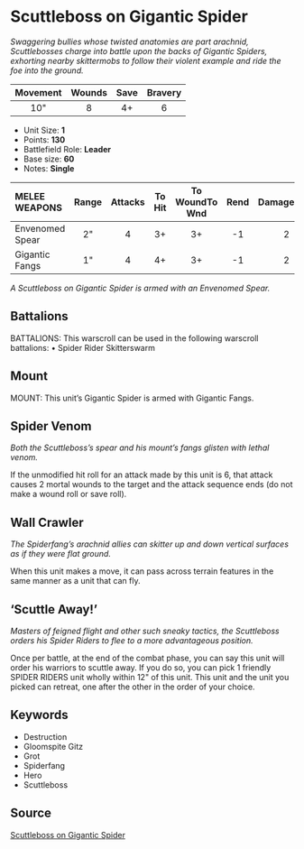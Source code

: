 # Scuttleboss on Gigantic Spider

_Swaggering bullies whose twisted anatomies are part arachnid, Scuttlebosses charge into battle upon the backs of Gigantic Spiders, exhorting nearby skittermobs to follow their violent example and ride the foe into the ground._


| Movement | Wounds | Save | Bravery |
|:--------:|:------:|:----:|:-------:|
| 10" | 8 | 4+ | 6 |

* Unit Size: **1**
* Points: **130**
* Battlefield Role: **Leader**
* Base size: **60**
* Notes: **Single**

| MELEE WEAPONS | Range | Attacks | To Hit | To WoundTo Wnd | Rend | DamageDmg |
|:---|:--:|:--:|:--:|:--:|:--:|:--:|
| Envenomed Spear | 2" | 4 | 3+ | 3+ | -1 | 2 |
| Gigantic Fangs | 1" | 4 | 4+ | 3+ | -1 | 2 |


_A Scuttleboss on Gigantic Spider is armed with an Envenomed Spear._

## Battalions

BATTALIONS: This warscroll can be used in the following warscroll battalions: • Spider Rider Skitterswarm

## Mount

MOUNT: This unit’s Gigantic Spider is armed with Gigantic Fangs.

## Spider Venom

_Both the Scuttleboss’s spear and his mount’s fangs glisten with lethal venom._

If the unmodified hit roll for an attack made by this unit is 6, that attack causes 2 mortal wounds to the target and the attack sequence ends (do not make a wound roll or save roll).

## Wall Crawler

_The Spiderfang’s arachnid allies can skitter up and down vertical surfaces as if they were flat ground._

When this unit makes a move, it can pass across terrain features in the same manner as a unit that can fly.

## ‘Scuttle Away!’

_Masters of feigned flight and other such sneaky tactics, the Scuttleboss orders his Spider Riders to flee to a more advantageous position._

Once per battle, at the end of the combat phase, you can say this unit will order his warriors to scuttle away. If you do so, you can pick 1 friendly SPIDER RIDERS unit wholly within 12" of this unit. This unit and the unit you picked can retreat, one after the other in the order of your choice.

## Keywords

* Destruction
* Gloomspite Gitz
* Grot
* Spiderfang
* Hero
* Scuttleboss


## Source

[Scuttleboss on Gigantic Spider](https://wahapedia.ru/aos3/factions/gloomspite-gitz/Scuttleboss-on-Gigantic-Spider)
